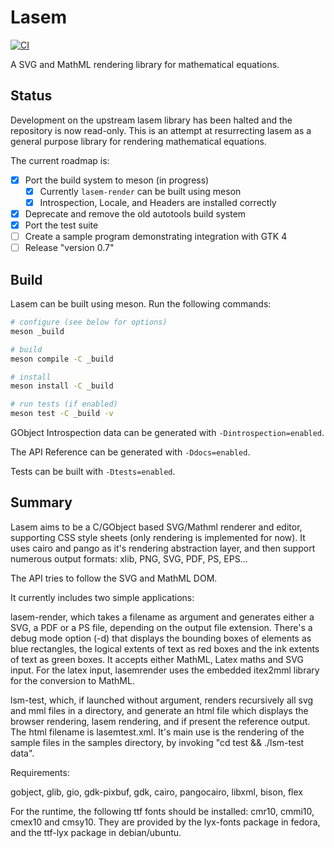 # Lasem
[![CI](https://github.com/mjakeman/lasem/actions/workflows/main.yml/badge.svg)](https://github.com/mjakeman/lasem/actions/workflows/main.yml)

A SVG and MathML rendering library for mathematical equations.

## Status
Development on the upstream lasem library has been halted and the repository
is now read-only. This is an attempt at resurrecting lasem as a general purpose
library for rendering mathematical equations.

The current roadmap is:
 - [X] Port the build system to meson (in progress)
    - [X] Currently `lasem-render` can be built using meson
    - [X] Introspection, Locale, and Headers are installed correctly
 - [X] Deprecate and remove the old autotools build system
 - [X] Port the test suite
 - [ ] Create a sample program demonstrating integration with GTK 4
 - [ ] Release "version 0.7"

## Build
Lasem can be built using meson. Run the following commands:

```sh
# configure (see below for options)
meson _build

# build
meson compile -C _build

# install
meson install -C _build

# run tests (if enabled)
meson test -C _build -v
```

GObject Introspection data can be generated with `-Dintrospection=enabled`.

The API Reference can be generated with `-Ddocs=enabled`.

Tests can be built with `-Dtests=enabled`.

## Summary
Lasem aims to be a C/GObject based SVG/Mathml renderer and editor, supporting CSS
style sheets (only rendering is implemented for now). It uses cairo and pango as
it's rendering abstraction layer, and then support numerous output formats: xlib,
PNG, SVG, PDF, PS, EPS...

The API tries to follow the SVG and MathML DOM.

It currently includes two simple applications:

lasem-render, which takes a filename as argument and generates either a SVG, a PDF
or a PS file, depending on the output file extension. There's a debug mode option
(-d) that displays the bounding boxes of elements as blue rectangles, the logical
extents of text as red boxes and the ink extents of text as green boxes. It accepts
either MathML, Latex maths and SVG input. For the latex input, lasemrender uses
the embedded itex2mml library for the conversion to MathML.

lsm-test, which, if launched without argument, renders recursively all svg and mml
files in a directory, and generate an html file which displays the browser
rendering, lasem rendering, and if present the reference output. The html
filename is lasemtest.xml. It's main use is the rendering of the sample files
in the samples directory, by invoking "cd test && ./lsm-test data".

Requirements:

gobject, glib, gio, gdk-pixbuf, gdk, cairo, pangocairo, libxml, bison, flex

For the runtime, the following ttf fonts should be installed: cmr10, cmmi10, cmex10 and cmsy10.
They are provided by the lyx-fonts package in fedora, and the ttf-lyx package in debian/ubuntu.
